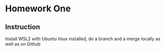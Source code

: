# Homework One
## Instruction
Install WSL2 with Ubuntu linux installed, do a branch and a merge locally as well as on Github

